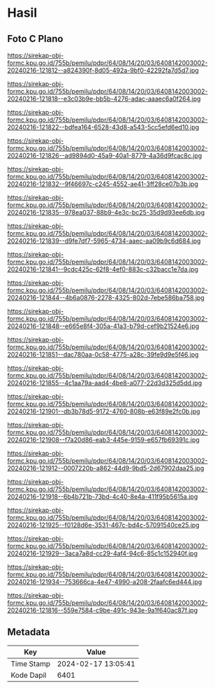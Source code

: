 # Hasil

## Foto C Plano

https://sirekap-obj-formc.kpu.go.id/755b/pemilu/pdpr/64/08/14/20/03/6408142003002-20240216-121812--a824390f-8d05-492a-9bf0-42292fa7d5d7.jpg

https://sirekap-obj-formc.kpu.go.id/755b/pemilu/pdpr/64/08/14/20/03/6408142003002-20240216-121818--e3c03b9e-bb5b-4276-adac-aaaec6a0f264.jpg

https://sirekap-obj-formc.kpu.go.id/755b/pemilu/pdpr/64/08/14/20/03/6408142003002-20240216-121822--bdfea164-6528-43d8-a543-5cc5efd6ed10.jpg

https://sirekap-obj-formc.kpu.go.id/755b/pemilu/pdpr/64/08/14/20/03/6408142003002-20240216-121826--ad9894d0-45a9-40a1-8779-4a36d9fcac8c.jpg

https://sirekap-obj-formc.kpu.go.id/755b/pemilu/pdpr/64/08/14/20/03/6408142003002-20240216-121832--9f46697c-c245-4552-ae41-3ff28ce07b3b.jpg

https://sirekap-obj-formc.kpu.go.id/755b/pemilu/pdpr/64/08/14/20/03/6408142003002-20240216-121835--978ea037-88b9-4e3c-bc25-35d9d93ee6db.jpg

https://sirekap-obj-formc.kpu.go.id/755b/pemilu/pdpr/64/08/14/20/03/6408142003002-20240216-121839--d9fe7df7-5965-4734-aaec-aa09b9c6d684.jpg

https://sirekap-obj-formc.kpu.go.id/755b/pemilu/pdpr/64/08/14/20/03/6408142003002-20240216-121841--9cdc425c-62f8-4ef0-883c-c32bacc1e7da.jpg

https://sirekap-obj-formc.kpu.go.id/755b/pemilu/pdpr/64/08/14/20/03/6408142003002-20240216-121844--4b6a0876-2278-4325-802d-7ebe586ba758.jpg

https://sirekap-obj-formc.kpu.go.id/755b/pemilu/pdpr/64/08/14/20/03/6408142003002-20240216-121848--e665e8f4-305a-41a3-b79d-cef9b21524e6.jpg

https://sirekap-obj-formc.kpu.go.id/755b/pemilu/pdpr/64/08/14/20/03/6408142003002-20240216-121851--dac780aa-0c58-4775-a28c-39fe9d9e5f46.jpg

https://sirekap-obj-formc.kpu.go.id/755b/pemilu/pdpr/64/08/14/20/03/6408142003002-20240216-121855--4c1aa79a-aad4-4be8-a077-22d3d325d5dd.jpg

https://sirekap-obj-formc.kpu.go.id/755b/pemilu/pdpr/64/08/14/20/03/6408142003002-20240216-121901--db3b78d5-9172-4760-808b-e63f89e2fc0b.jpg

https://sirekap-obj-formc.kpu.go.id/755b/pemilu/pdpr/64/08/14/20/03/6408142003002-20240216-121908--f7a20d86-eab3-445e-9159-e657fb69391c.jpg

https://sirekap-obj-formc.kpu.go.id/755b/pemilu/pdpr/64/08/14/20/03/6408142003002-20240216-121912--0007220b-a862-44d9-9bd5-2d67902daa25.jpg

https://sirekap-obj-formc.kpu.go.id/755b/pemilu/pdpr/64/08/14/20/03/6408142003002-20240216-121918--6b4b721b-73bd-4c40-8e4a-411f95b5615a.jpg

https://sirekap-obj-formc.kpu.go.id/755b/pemilu/pdpr/64/08/14/20/03/6408142003002-20240216-121925--f0128d6e-3531-467c-bd4c-57091540ce25.jpg

https://sirekap-obj-formc.kpu.go.id/755b/pemilu/pdpr/64/08/14/20/03/6408142003002-20240216-121929--3aca7a8d-cc29-4af4-94c6-85c1c152940f.jpg

https://sirekap-obj-formc.kpu.go.id/755b/pemilu/pdpr/64/08/14/20/03/6408142003002-20240216-121934--753666ca-4e47-4990-a208-2faafc6ed444.jpg

https://sirekap-obj-formc.kpu.go.id/755b/pemilu/pdpr/64/08/14/20/03/6408142003002-20240216-121816--559e7584-c9be-491c-943e-9a1f640ac87f.jpg


## Metadata

| Key        | Value               |
| ---------- | ------------------- |
| Time Stamp | 2024-02-17 13:05:41 |
| Kode Dapil | 6401                |



